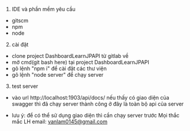 1. IDE và phần mềm yêu cầu

- gitscm
- npm
- node

2. cài đặt

- clone project DashboardLearnJPAPI từ gitlab về
- mở cmd(git bash here) tại project DashboardLearnJPAPI
- gõ lệnh "npm i" để cài đặt các thư viện
- gõ lệnh "node server" để chạy server

3. test server

- vào url http://localhost:1903/api/docs/ nếu thấy có
  giao diện của swagger thì đã chạy server thành công
  ở đây là toàn bộ api của server

* lưu ý: để có thể sử dụng giao diện thì cần chạy server trước
  Mọi thắc mắc LH email: vanlam0145@gmail.com
